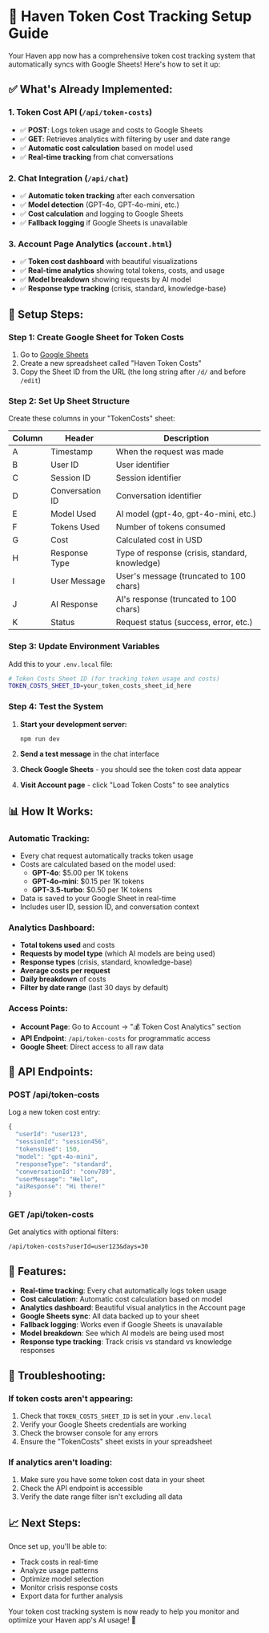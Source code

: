 # 🎯 Haven Token Cost Tracking Setup Guide

Your Haven app now has a comprehensive token cost tracking system that automatically syncs with Google Sheets! Here's how to set it up:

## ✅ **What's Already Implemented:**

### **1. Token Cost API** (`/api/token-costs`)
- ✅ **POST**: Logs token usage and costs to Google Sheets
- ✅ **GET**: Retrieves analytics with filtering by user and date range
- ✅ **Automatic cost calculation** based on model used
- ✅ **Real-time tracking** from chat conversations

### **2. Chat Integration** (`/api/chat`)
- ✅ **Automatic token tracking** after each conversation
- ✅ **Model detection** (GPT-4o, GPT-4o-mini, etc.)
- ✅ **Cost calculation** and logging to Google Sheets
- ✅ **Fallback logging** if Google Sheets is unavailable

### **3. Account Page Analytics** (`account.html`)
- ✅ **Token cost dashboard** with beautiful visualizations
- ✅ **Real-time analytics** showing total tokens, costs, and usage
- ✅ **Model breakdown** showing requests by AI model
- ✅ **Response type tracking** (crisis, standard, knowledge-base)

## 🚀 **Setup Steps:**

### **Step 1: Create Google Sheet for Token Costs**

1. Go to [Google Sheets](https://sheets.google.com)
2. Create a new spreadsheet called "Haven Token Costs"
3. Copy the Sheet ID from the URL (the long string after `/d/` and before `/edit`)

### **Step 2: Set Up Sheet Structure**

Create these columns in your "TokenCosts" sheet:

| Column | Header | Description |
|--------|--------|-------------|
| A | Timestamp | When the request was made |
| B | User ID | User identifier |
| C | Session ID | Session identifier |
| D | Conversation ID | Conversation identifier |
| E | Model Used | AI model (gpt-4o, gpt-4o-mini, etc.) |
| F | Tokens Used | Number of tokens consumed |
| G | Cost | Calculated cost in USD |
| H | Response Type | Type of response (crisis, standard, knowledge) |
| I | User Message | User's message (truncated to 100 chars) |
| J | AI Response | AI's response (truncated to 100 chars) |
| K | Status | Request status (success, error, etc.) |

### **Step 3: Update Environment Variables**

Add this to your `.env.local` file:

```bash
# Token Costs Sheet ID (for tracking token usage and costs)
TOKEN_COSTS_SHEET_ID=your_token_costs_sheet_id_here
```

### **Step 4: Test the System**

1. **Start your development server:**
   ```bash
   npm run dev
   ```

2. **Send a test message** in the chat interface

3. **Check Google Sheets** - you should see the token cost data appear

4. **Visit Account page** - click "Load Token Costs" to see analytics

## 📊 **How It Works:**

### **Automatic Tracking:**
- Every chat request automatically tracks token usage
- Costs are calculated based on the model used:
  - **GPT-4o**: $5.00 per 1K tokens
  - **GPT-4o-mini**: $0.15 per 1K tokens  
  - **GPT-3.5-turbo**: $0.50 per 1K tokens
- Data is saved to your Google Sheet in real-time
- Includes user ID, session ID, and conversation context

### **Analytics Dashboard:**
- **Total tokens used** and costs
- **Requests by model type** (which AI models are being used)
- **Response types** (crisis, standard, knowledge-base)
- **Average costs per request**
- **Daily breakdown** of costs
- **Filter by date range** (last 30 days by default)

### **Access Points:**
- **Account Page**: Go to Account → "💰 Token Cost Analytics" section
- **API Endpoint**: `/api/token-costs` for programmatic access
- **Google Sheet**: Direct access to all raw data

## 🔧 **API Endpoints:**

### **POST /api/token-costs**
Log a new token cost entry:
```javascript
{
  "userId": "user123",
  "sessionId": "session456", 
  "tokensUsed": 150,
  "model": "gpt-4o-mini",
  "responseType": "standard",
  "conversationId": "conv789",
  "userMessage": "Hello",
  "aiResponse": "Hi there!"
}
```

### **GET /api/token-costs**
Get analytics with optional filters:
```
/api/token-costs?userId=user123&days=30
```

## 🎨 **Features:**

- **Real-time tracking**: Every chat automatically logs token usage
- **Cost calculation**: Automatic cost calculation based on model
- **Analytics dashboard**: Beautiful visual analytics in the Account page
- **Google Sheets sync**: All data backed up to your sheet
- **Fallback logging**: Works even if Google Sheets is unavailable
- **Model breakdown**: See which AI models are being used most
- **Response type tracking**: Track crisis vs standard vs knowledge responses

## 🚨 **Troubleshooting:**

### **If token costs aren't appearing:**
1. Check that `TOKEN_COSTS_SHEET_ID` is set in your `.env.local`
2. Verify your Google Sheets credentials are working
3. Check the browser console for any errors
4. Ensure the "TokenCosts" sheet exists in your spreadsheet

### **If analytics aren't loading:**
1. Make sure you have some token cost data in your sheet
2. Check the API endpoint is accessible
3. Verify the date range filter isn't excluding all data

## 📈 **Next Steps:**

Once set up, you'll be able to:
- Track costs in real-time
- Analyze usage patterns
- Optimize model selection
- Monitor crisis response costs
- Export data for further analysis

Your token cost tracking system is now ready to help you monitor and optimize your Haven app's AI usage! 🎉 